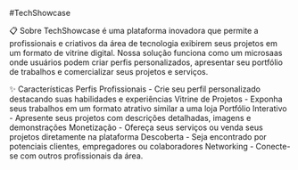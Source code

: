 #TechShowcase

📋 Sobre
TechShowcase é uma plataforma inovadora que permite a profissionais e criativos da área de tecnologia exibirem seus projetos em um formato de vitrine digital. Nossa solução funciona como um microsaas onde usuários podem criar perfis personalizados, apresentar seu portfólio de trabalhos e comercializar seus projetos e serviços.

✨ Características
Perfis Profissionais - Crie seu perfil personalizado destacando suas habilidades e experiências
Vitrine de Projetos - Exponha seus trabalhos em um formato atrativo similar a uma loja
Portfólio Interativo - Apresente seus projetos com descrições detalhadas, imagens e demonstrações
Monetização - Ofereça seus serviços ou venda seus projetos diretamente na plataforma
Descoberta - Seja encontrado por potenciais clientes, empregadores ou colaboradores
Networking - Conecte-se com outros profissionais da área.
